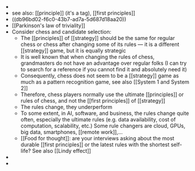 -
- see also: [[principle]] (it's a tag), [[first principles]]
- ((db96bd02-f6c0-43b7-ad7a-5d687d18aa20))
- [[Parkinson's law of triviality]]
- Consider chess and candidate selection:
  * The [[principles]] of [[strategy]] should be the same for regular chess or chess after changing some of its rules — it is a different [[strategy]] game, but it is equally strategic
  * It is well known that when changing the rules of chess, grandmasters do not have an advantage over regular folks (I can try to search for a reference if you cannot find it and absolutely need it)
  * Consequently, chess does not seem to be a [[strategy]] game as much as a pattern recognition game, see also [[System 1 and System 2]]
  * Therefore, chess players normally use the ultimate [[principles]] or rules of chess, and not the [[first principles]] of [[strategy]]
  * The rules change, they underperform
  * To some extent, in AI, software, and business, the rules change quite often, especially the ultimate rules (e.g. data availability, cost of computation, scalability, etc.) Some rule changers are cloud, GPUs, big data, smartphones, [[remote work]],…
  * [[Food for thought]]: are your interviews asking about the most durable [[first principles]] or the latest rules with the shortest self-life? See also [[Lindy effect]]
-
-